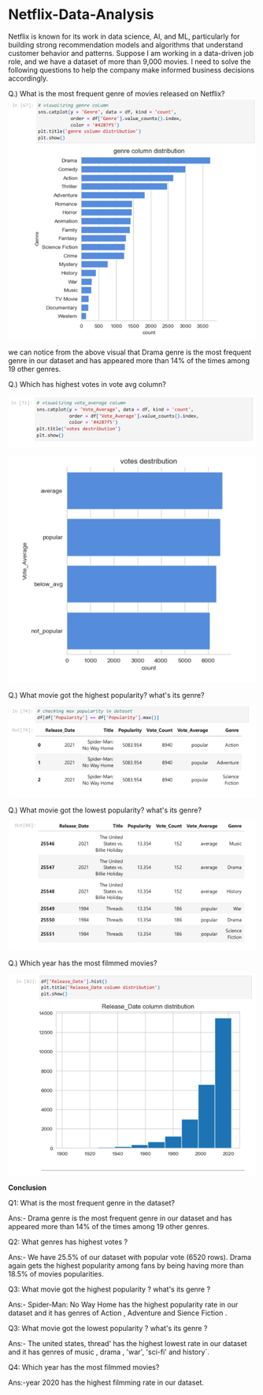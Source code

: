 # Netflix-Data-Analysis

Netflix is known for its work in data science, AI, and ML, particularly for building strong recommendation models and algorithms that understand customer behavior and patterns. Suppose I am working in a data-driven job role, and we have a dataset of more than 9,000 movies. I need to solve the following questions to help the company make informed business decisions accordingly.

Q.) What is the most frequent genre of movies released on Netflix?
![Preview Image](ans1.png)

we can notice from the above visual that Drama genre is the most frequent genre
in our dataset and has appeared more than 14% of the times among 19 other
genres.


Q.) Which has highest votes in vote avg column?

![Preview Image](ans21.png)

![Preview Image](ans22.png)

Q.) What movie got the highest popularity? what's its genre?

![Preview Image](ans3.png)

Q.) What movie got the lowest popularity? what's its genre?

![Preview Image](ans4.png)

Q.) Which year has the most filmmed movies?

![Preview Image](ans5.png)




**Conclusion**

Q1: What is the most frequent genre in the dataset?

Ans:- Drama genre is the most frequent genre in our dataset and has appeared more than
14% of the times among 19 other genres.


Q2: What genres has highest votes ?

Ans:- We have 25.5% of our dataset with popular vote (6520 rows). Drama again gets the
highest popularity among fans by being having more than 18.5% of movies popularities.


Q3: What movie got the highest popularity ? what's its genre ?

Ans:- Spider-Man: No Way Home has the highest popularity rate in our dataset and it has
genres of Action , Adventure and Sience Fiction .


Q3: What movie got the lowest popularity ? what's its genre ?

Ans:- The united states, thread' has the highest lowest rate in our dataset
and it has genres of music , drama , 'war', 'sci-fi' and history`.


Q4: Which year has the most filmmed movies?

Ans:-year 2020 has the highest filmming rate in our dataset.









